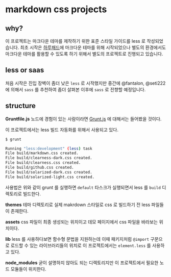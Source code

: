 # markdown css projects

## why?
이 프로젝트는 마크다운 테마를 제작하기 위한 표준 스타일 가이드를 less 로 작성되었습니다.  최초 시작은 [하루패드](http://pad.haroopress.com)에 마크다운 테마를 위해 시작되었으나 별도의 환경에서도 마크다운 테마를 활용할 수 있도록 하기 위해서 별도의 프로젝트로 진행되고 있습니다.

## less or saas
처음 시작은 진입 장벽이 좀더 낮은 `less` 로 시작했지만 중간에 @fantalon, @seti222 에 의해서 `sass` 를 추천하여 좀더 살펴본 이후에 `sass` 로 전향할 예정입니다.

## structure

**Gruntfile.js**
노드에 경험이 있는 사람이라면 [Grunt.js](http://gruntjs.com) 에 대해서는 들어봤을 것이다. 

이 프로젝트에서는 less 빌드 자동화를 위해서 사용되고 있다.

```bash
$ grunt

Running "less:development" (less) task
File build/markdown.css created.
File build/clearness-dark.css created.
File build/clearness.css created.
File build/github.css created.
File build/solarized-dark.css created.
File build/solarized-light.css created.
```

사용법은 위와 같이 grunt 를 실행하면 `default` 타스크가 실행되면서 less 를 `build` 디렉토리로 빌드한다.

**themes**
테마 디렉토리로 실제 makrdown 스타일로 css 로 빌드하기 전 less 파일들이 존재한다.

**assets**
css 파일이 최종 생성되는 위치이고 데모 페이지에서 css 파일을 바라보는 위치이다.

**lib**
less 를 사용하다보면 함수형 문법을 지원하는데 이때 패키지처럼 `@import` 구문으로 로드할 수 있는 라이브러리들의 위치로 이 프로젝트에서는 `element.less` 를 사용하고 있다.

**node_modules**
굳이 설명하지 않아도 되는 디렉토리지만 이 프로젝트에서 필요한 노드 모듈들이 위치한다.


